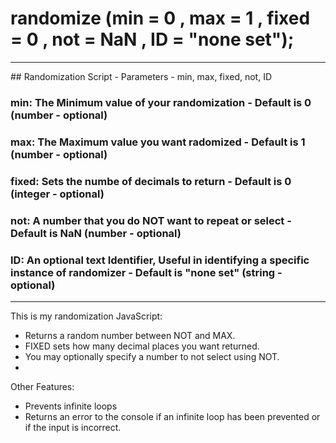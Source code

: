 # randomize (min = 0 , max = 1 , fixed = 0 , not = NaN , ID = "none set");
<hr/>
## Randomization Script - Parameters - min, max, fixed, not, ID

### min: The Minimum value of your randomization - Default is 0 (number - optional)

### max: The Maximum value you want radomized - Default is 1 (number - optional)

### fixed: Sets the numbe of decimals to return - Default is 0 (integer - optional)

### not: A number that you do NOT want to repeat or select - Default is NaN (number - optional)

### ID: An optional text Identifier, Useful in identifying a specific instance of randomizer - Default is "none set" (string - optional)
<hr/>

This is my randomization JavaScript: 
* Returns a random number between NOT and MAX.
* FIXED sets how many decimal places you want returned.
* You may optionally specify a number to not select using NOT.
* 

Other Features:
* Prevents infinite loops
* Returns an error to the console if an infinite loop has been prevented or if the input is incorrect. 
